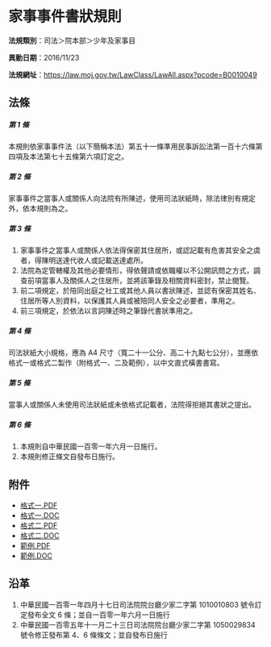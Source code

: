 # 家事事件書狀規則

**法規類別**：司法＞院本部＞少年及家事目

**異動日期**：2016/11/23  

**法規網址**：https://law.moj.gov.tw/LawClass/LawAll.aspx?pcode=B0010049





## 法條
##### 第 1 條
本規則依家事事件法（以下簡稱本法）第五十一條準用民事訴訟法第一百十六條第四項及本法第七十五條第六項訂定之。

##### 第 2 條
家事事件之當事人或關係人向法院有所陳述，使用司法狀紙時，除法律別有規定外，依本規則為之。

##### 第 3 條
1. 家事事件之當事人或關係人依法得保密其住居所，或認記載有危害其安全之虞者，得陳明送達代收人或記載送達處所。
1. 法院為定管轄權及其他必要情形，得依聲請或依職權以不公開訊問之方式，調查前項當事人及關係人之住居所，並將該筆錄及相關資料密封，禁止閱覽。
1. 前二項規定，於陪同出庭之社工或其他人員以書狀陳述，並認有保密其姓名、住居所等人別資料，以保護其人員或被陪同人安全之必要者，準用之。
1. 前三項規定，於依法以言詞陳述時之筆錄代書狀準用之。

##### 第 4 條
司法狀紙大小規格，應為 A4 尺寸（寬二十一公分、高二十九點七公分），並應依格式一或格式二製作（附格式一、二及範例），以中文直式橫書書寫。

##### 第 5 條
當事人或關係人未使用司法狀紙或未依格式記載者，法院得拒絕其書狀之提出。

##### 第 6 條
1. 本規則自中華民國一百零一年六月一日施行。
1. 本規則修正條文自發布日施行。
## 附件
* [格式一.PDF](https://law.moj.gov.tw/LawClass/LawGetFile.ashx?FileId=0000235319)
* [格式一.DOC](https://law.moj.gov.tw/LawClass/LawGetFile.ashx?FileId=0000110067)
* [格式二.PDF](https://law.moj.gov.tw/LawClass/LawGetFile.ashx?FileId=0000235320)
* [格式二.DOC](https://law.moj.gov.tw/LawClass/LawGetFile.ashx?FileId=0000110068)
* [範例.PDF](https://law.moj.gov.tw/LawClass/LawGetFile.ashx?FileId=0000235321)
* [範例.DOC](https://law.moj.gov.tw/LawClass/LawGetFile.ashx?FileId=0000110069)
## 沿革
1. 中華民國一百零一年四月十七日司法院院台廳少家二字第 1010010803 號令訂定發布全文 6  條；並自一百零一年六月一日施行
1. 中華民國一百零五年十一月二十三日司法院院台廳少家二字第 1050029834 號令修正發布第 4、6 條條文；並自發布日施行

